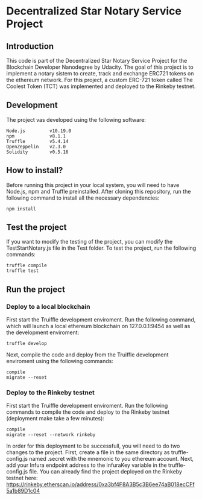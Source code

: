 # Decentralized Star Notary Service Project
## Introduction
This code is part of the Decentralized Star Notary Service Project for the Blockchain Developer Nanodegree by Udacity. The goal of this project is to implement a notary sistem to create, track and exchange ERC721 tokens on the ethereum network. For this project, a custom ERC-721 token called The Coolest Token (TCT) was implemented and deployed to the Rinkeby testnet.

## Development
The project vas developed using the following software:
```
Node.js         v10.19.0
npm             v8.1.1
Truffle         v5.4.14
OpenZeppelin    v2.3.0
Solidity        v0.5.16
```

## How to install?
Before running this project in your local system, you will need to have Node.js, npm and Truffle preinstalled. After cloning this repository, run the following command to install all the necessary dependencies:
```
npm install
```

## Test the project
If you want to modify the testing of the project, you can modify the TestStartNotary.js file in the Test folder. To test the project, run the following commands:
```
truffle compile
truffle test
``` 

## Run the project
### Deploy to a local blockchain
First start the Truiffle development enviroment. Run the following command, which will launch a local ethereum blockchain on 127.0.0.1:9454 as well as the development enviroment:
```
truffle develop
```
Next, compile the code and deploy from the Truiffle development enviroment using the following commands:
```
compile
migrate --reset
```

### Deploy to the Rinkeby testnet
First start the Truiffle development enviroment. Run the following commands to compile the code and deploy to the Rinkeby testnet (deployment make take a few minutes):
```
compile
migrate --reset --network rinkeby
```
In order for this deployment to be successfull, you will need to do two changes to the project. First, create a file in the same directory as truffle-config.js named .secret with the mnemonic to you ethereum account. Next, add your Infura endpoint address to the infuraKey variable in the truffle-config.js file. You can already find the project deployed on the Rinkeby testnet here: https://rinkeby.etherscan.io/address/0xa3bf4F8A3B5c3B6ee74aB018ecCFf5a1b89D1c04